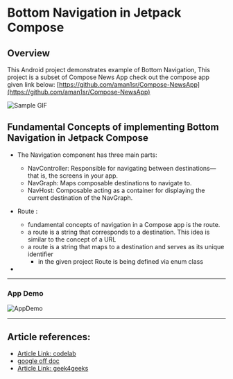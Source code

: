 # Bottom Navigation in Jetpack Compose

## Overview
This Android project demonstrates example of Bottom Navigation, This project is a subset of Compose News App check out the compose app given link below: 
[https://github.com/aman1sr/Compose-NewsApp](https://github.com/aman1sr/Compose-NewsApp)




![Sample GIF](https://content.gorillalogic.com/img/2021/03/Gif-6.gif)


## Fundamental Concepts of implementing Bottom Navigation in Jetpack Compose
- The Navigation component has three main parts:
    - NavController: Responsible for navigating between destinations—that is, the screens in your app.
    - NavGraph: Maps composable destinations to navigate to. 
    - NavHost: Composable acting as a container for displaying the current destination of the NavGraph.

- Route :  
  - fundamental concepts of navigation in a Compose app is the route. 
  - a route is a string that corresponds to a destination. This idea is similar to the concept of a URL
  - a route is a string that maps to a destination and serves as its unique identifier
    - in the given project Route is being defined via enum class
- 
---

### App Demo
![AppDemo](https://github.com/aman1sr/NestedRecyclerView_MultiViewType/blob/master/app/screenshot/nested%20RecView%20multiType%20gif.gif?raw=true)

---
##  Article references:
- [Article Link: codelab](https://developer.android.com/codelabs/basic-android-kotlin-compose-navigation?continue=https%3A%2F%2Fdeveloper.android.com%2Fcourses%2Fpathways%2Fandroid-basics-compose-unit-4-pathway-2)
- [google off doc](https://developer.android.com/develop/ui/compose/navigation)
- [Article Link: geek4geeks ](https://www.geeksforgeeks.org/bottom-navigation-bar-in-android-jetpack-compose/)







